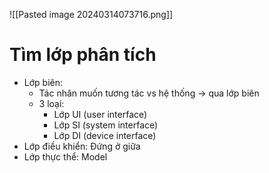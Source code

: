 ![[Pasted image 20240314073716.png]]
# Tìm lớp phân tích 
- Lớp biên: 
	- Tác nhân muốn tương tác vs hệ thống -> qua lớp biên
	- 3 loại:
		- Lớp UI (user interface)
		- Lớp SI (system interface)
		- Lớp DI (device interface)
- Lớp điều khiển: Đứng ở giữa
- Lớp thực thể: Model
